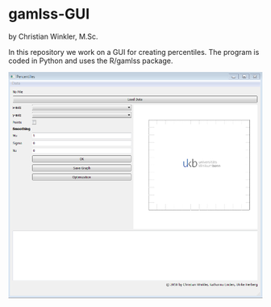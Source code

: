 # gamlss-GUI
by Christian Winkler, M.Sc.

In this repository we work on a GUI for creating percentiles. The program is coded in Python and uses the R/gamlss package. 

![gamlss-gui](gamlss_gui.png)
